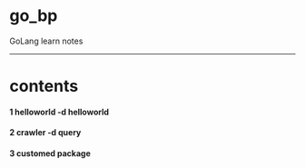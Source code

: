 # go_bp
GoLang learn notes

---
# contents
#### 1 helloworld -d helloworld
#### 2 crawler -d query
#### 3 customed package

